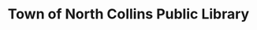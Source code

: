 ---
layout: repo
title: "Town of North Collins Public Library"
id: 21536
permalink: repos/21536/
---